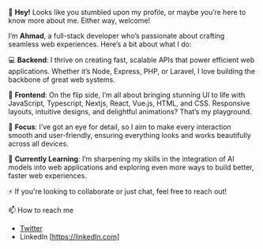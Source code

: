 👋 **Hey!** Looks like you stumbled upon my profile, or maybe you’re here to know more about me. Either way, welcome!

I’m **Ahmad**, a full-stack developer who’s passionate about crafting seamless web experiences. Here’s a bit about what I do:

💻 **Backend**: I thrive on creating fast, scalable APIs that power efficient web applications. Whether it’s Node, Express, PHP, or Laravel, I love building the backbone of great web systems.

🎨 **Frontend**: On the flip side, I’m all about bringing stunning UI to life with JavaScript, Typescript, Nextjs, React, Vue.js, HTML, and CSS. Responsive layouts, intuitive designs, and delightful animations? That’s my playground.

🎯 **Focus**: I’ve got an eye for detail, so I aim to make every interaction smooth and user-friendly, ensuring everything looks and works beautifully across all devices.

🌱 **Currently Learning**: I’m sharpening my skills in the integration of AI models into web applications and exploring even more ways to build better, faster web experiences.

⚡️ If you're looking to collaborate or just chat, feel free to reach out!

📫 How to reach me 
   - [Twitter](https://x.com/_he_is_logical?t=49UvsZ2-UD6yxWPT9jR5PQ&s=09)
   - LinkedIn [https://linkedIn.com]


<!---
justlogicalahmad/justlogicalahmad is a ✨ special ✨ repository because its `README.md` (this file) appears on your GitHub profile.
You can click the Preview link to take a look at your changes.
--->
